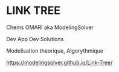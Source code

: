 # LINK TREE


Chems OMARI aka ModelingSolver

Dev App Dev Solutions

Modelisation theorique, Algorythmique

https://modelingsolver.github.io/Link-Tree/